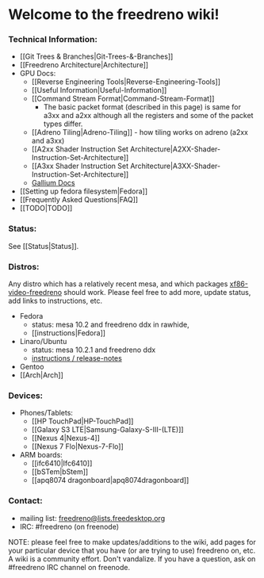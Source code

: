 # Welcome to the freedreno wiki!

### Technical Information:
* [[Git Trees & Branches|Git-Trees-&-Branches]]
* [[Freedreno Architecture|Architecture]]
* GPU Docs:
  * [[Reverse Engineering Tools|Reverse-Engineering-Tools]]
  * [[Useful Information|Useful-Information]]
  * [[Command Stream Format|Command-Stream-Format]]
     * The basic packet format (described in this page) is same for a3xx and a2xx although all the registers and some of the packet types differ.
  * [[Adreno Tiling|Adreno-Tiling]] - how tiling works on adreno (a2xx and a3xx)
  * [[A2xx Shader Instruction Set Architecture|A2XX-Shader-Instruction-Set-Architecture]]
  * [[A3xx Shader Instruction Set Architecture|A3XX-Shader-Instruction-Set-Architecture]]
  * [Gallium Docs](http://gallium.readthedocs.org/en/latest/)
* [[Setting up fedora filesystem|Fedora]]
* [[Frequently Asked Questions|FAQ]]
* [[TODO|TODO]]

### Status:
See [[Status|Status]].

### Distros:
Any distro which has a relatively recent mesa, and which packages [xf86-video-freedreno](http://cgit.freedesktop.org/xorg/driver/xf86-video-freedreno/) should work.  Please feel free to add more, update status, add links to instructions, etc.
* Fedora
  * status: mesa 10.2 and freedreno ddx in rawhide, 
  * [[instructions|Fedora]]
* Linaro/Ubuntu
  * status: mesa 10.2.1 and freedreno ddx
  * [instructions / release-notes](http://releases.linaro.org/14.06/ubuntu/ifc6410)
* Gentoo
* [[Arch|Arch]]

### Devices: 
* Phones/Tablets:
  * [[HP TouchPad|HP-TouchPad]]
  * [[Galaxy S3 LTE|Samsung-Galaxy-S-III-(LTE)]]
  * [[Nexus 4|Nexus-4]]
  * [[Nexus 7 Flo|Nexus-7-Flo]]
* ARM boards:
  * [[ifc6410|Ifc6410]]
  * [[bSTem|bStem]]
  * [[apq8074 dragonboard|apq8074dragonboard]]

### Contact:
 * mailing list: [freedreno@lists.freedesktop.org](http://lists.freedesktop.org/mailman/listinfo/freedreno)
 * IRC: #freedreno (on freenode)

NOTE: please feel free to make updates/additions to the wiki, add pages for your particular device that you have (or are trying to use) freedreno on, etc.  A wiki is a community effort.  Don't vandalize.  If you have a question, ask on #freedreno IRC channel on freenode.
